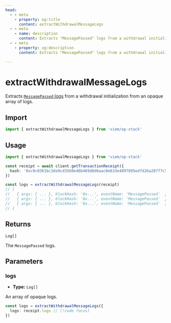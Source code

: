 ```yaml
---
head:
  - - meta
    - property: og:title
      content: extractWithdrawalMessageLogs
  - - meta
    - name: description
      content: Extracts "MessagePassed" logs from a withdrawal initialization from an opaque array of logs.
  - - meta
    - property: og:description
      content: Extracts "MessagePassed" logs from a withdrawal initialization from an opaque array of logs.

---
```


# extractWithdrawalMessageLogs

Extracts [`MessagePassed` logs](https://github.com/ethereum-optimism/optimism/blob/9f73402cb4341f7cfa83bf79769c8dddd9b014c0/packages/contracts-bedrock/src/L2/L2ToL1MessagePasser.sol#L29-L45) from a withdrawal initialization from an opaque array of logs.

## Import
```ts
import { extractWithdrawalMessageLogs } from 'viem/op-stack'
```

## Usage

```ts
import { extractWithdrawalMessageLogs } from 'viem/op-stack'

const receipt = await client.getTransactionReceipt({
  hash: '0xc9c0361bc3da9cd3560e48b469d0d6aac0e633e4897895edfd26a287f7c578ec',
})

const logs = extractWithdrawalMessageLogs(receipt)
// [
//   { args: { ... }, blockHash: '0x...', eventName: 'MessagePassed'  },
//   { args: { ... }, blockHash: '0x...', eventName: 'MessagePassed'  },
//   { args: { ... }, blockHash: '0x...', eventName: 'MessagePassed'  },
// ]
```

## Returns

`Log[]`

The `MessagePassed` logs.

## Parameters

### logs

- **Type:** `Log[]`

An array of opaque logs.

```ts
const logs = extractWithdrawalMessageLogs({ 
  logs: receipt.logs // [!code focus]
})
```
